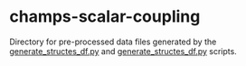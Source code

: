 # champs-scalar-coupling
Directory for pre-processed data files generated by the [generate_structes_df.py](../../code/generate_structes_df.py) and [generate_structes_df.py](../../code/generate_structes_df.py) scripts.
